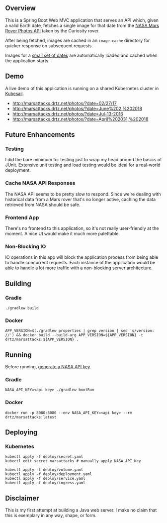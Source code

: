 ## Overview

This is a Spring Boot Web MVC application that serves an API which, given a valid Earth date,
fetches a single image for that date from the [NASA Mars Rover Photos API](https://api.nasa.gov)
taken by the Curiosity rover.

After being fetched, images are cached in an `image-cache` directory for quicker response on
subsequent requests.

Images for a [small set of dates](https://github.com/drtz/mars-attacks/blob/master/src/main/resources/preload-dates.txt) are automatically loaded and cached when the application starts.

## Demo

A live demo of this application is running on a shared Kubernetes cluster in [Kubesail](https://kubesail.com/).

- http://marsattacks.drtz.net/photos/?date=02/27/17
- http://marsattacks.drtz.net/photos/?date=June%202,%202018
- http://marsattacks.drtz.net/photos/?date=Jul-13-2016
- http://marsattacks.drtz.net/photos/?date=April%202031,%202018

## Future Enhancements

### Testing

I did the bare minimum for testing just to wrap my head around the basics of JUnit. Extensive unit
testing and load testing would be ideal for a real-world deployment.

### Cache NASA API Responses

The NASA API seems to be pretty slow to respond. Since we're dealing with historical data from a
Mars rover that's no longer active, caching the data retrieved from NASA should be safe.

### Frontend App

There's no frontend to this application, so it's not really user-friendly at the moment. A nice UI would make it much more palettable.

### Non-Blocking IO

IO operations in this app will block the application process from being able to handle concurrent
requests. Each instance of the application would be able to handle a lot more traffic with a
non-blocking server architecture.

## Building

### Gradle

```
./gradlew build
```

### Docker

```
APP_VERSION=$(./gradlew properties | grep version | sed 's/version: //') && docker build --build-arg APP_VERSION=${APP_VERSION} -t drtz/marsattacks:${APP_VERSION} .
```

## Running

Before running, [generate a NASA API key](https://api.nasa.gov).

### Gradle

```
NASA_API_KEY=<api key> ./gradlew bootRun
```

### Docker

```
docker run -p 8080:8080 --env NASA_API_KEY=<api key> --rm drtz/marsattacks:latest
```

## Deploying

### Kubernetes

```
kubectl apply -f deploy/secret.yaml
kubectl edit secret marsattacks # manually apply NASA API Key

kubectl apply -f deploy/volume.yaml
kubectl apply -f deploy/deployment.yaml
kubectl apply -f deploy/service.yaml
kubectl apply -f deploy/ingress.yaml
```

## Disclaimer

This is my first attempt at building a Java web server. I make no claim that this is exemplary in
any way, shape, or form.
